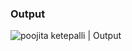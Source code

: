 ### Output


<a href="https://twitter.com/Poojita23">
  <img align="left" alt="poojita ketepalli | Output" src="https://github.com/poojitaketepalli/Music-recommender-using-machine-learning/blob/main/Music%20Recommendation%20system/Output.png" />
</a>
